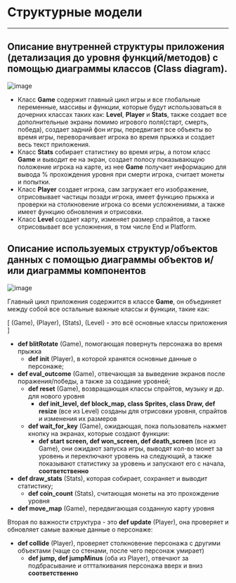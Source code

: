 # Структурные модели
---

## Описание внутренней структуры приложения (детализация до уровня функций/методов) с помощью диаграммы классов (Class diagram).

![image](https://github.com/antonsemykin/-rep/assets/159423366/96a8e24b-d104-4448-b134-5fcb710d3460)
* Класс __Game__ содержит главный цикл игры и все глобальные переменные, массивы и функции, которые будут использоваться в дочерних классах таких как: __Level__, __Player__ и __Stats__, также создает все дополнительные экраны помимо игрового поля(старт, смерть, победа), создает задний фон игры, передвигает все объекты во время игры, переворачивает игрока во время прыжка и создает весь текст приложения.
* Класс __Stats__ собирает статистику во время игры, а потом класс __Game__ и выводит ее на экран, создает полосу показывающую положение игрока на карте, из нее __Game__ получает информацию для вывода % прохождения уровня при смерти игрока, считает монеты и попытки.
* Класс __Player__ создает игрока, сам загружает его изображение, отрисовывает частицы позади игрока, имеет функцию прыжка и проверки на столкновение игрока со всеми усложнениями, а также имеет функцию обновления и отрисовки.
* Класс __Level__ создает карту, изменяет размер спрайтов, а также отрисовывает все усложнения, в том числе End и Platform.

## Описание используемых структур/объектов данных с помощью диаграммы объектов и/или диаграммы компонентов

![image](https://github.com/antonsemykin/-rep/assets/159423366/92a3b0f9-4bbf-4d7b-a984-76a406f7edf9)

Главный цикл приложения содержится в классе **Game**, он объединяет между собой все остальные важные классы и функции, такие как:

[ (Game), (Player), (Stats), (Level) - это всё основные классы приложения ]
* **def blitRotate** (Game), помогающая повернуть персонажа во время прыжка
  * **def init** (Player), в которой хранятся основные данные о персонаже;
* **def eval_outcome** (Game), отвечающая за выведение экранов после поражения/победы, а также за создание уровней;
  * **def reset** (Game), возвращающая классы спрайтов, музыку и др. для нового уровня
    *  **def init_level, def block_map, class Sprites, class Draw, def resize** (все из Level) созданы для отрисовки уровня, спрайтов и изменения их размеров
  * **def wait_for_key** (Game), ожидающая, пока пользователь нажмет кнопку на экранах, которые создают функции:
    * **def start screen, def won_screen, def death_screen** (все из Game), они ожидают запуска игры, выводят кол-во монет за уровень и переключают уровень на следующий, а также показывают статистику за уровень и запускают его с начала, **соответственно**
* **def draw_stats** (Stats), которая собирает, сохраняет и выводит статистику;
  * **def coin_count** (Stats), считающая монеты на это прохождение уровня 
* **def move_map** (Game), передвигающая созданную карту уровня

Вторая по важности структура - это **def update** (Player), она проверяет и обновляет самые важные данные о персонаже:
* **def collide** (Player), проверяет столкновение персонажа с другими объектами (чаще со стенами, после чего персонаж умирает)
  * **def jump, def jumpMinus** (оба из Player), отвечают за подбрасывание и оттталкивания персонажа вверх и вниз **соответственно**
